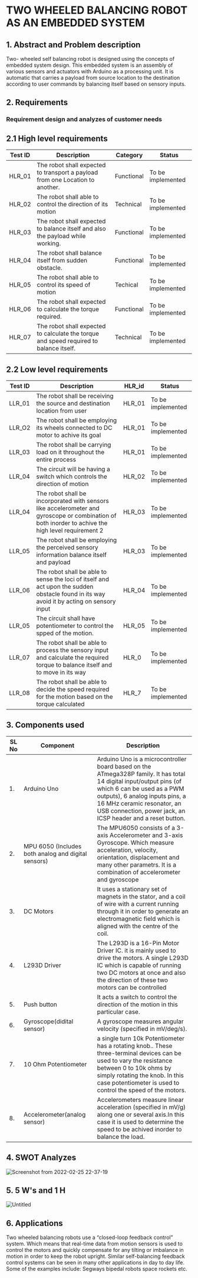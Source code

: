 # TWO WHEELED BALANCING ROBOT AS AN EMBEDDED SYSTEM

## 1.	Abstract and Problem description

 Two- wheeled self balancing robot is designed using the concepts of embedded system design. This embedded system is an assembly of various sensors and actuators with Arduino as a processing unit. It is automatic that carries a payload from source location to the destination according to user commands by balancing itself based on sensory inputs.

## 2.	Requirements

### Requirement design and analyzes of customer needs
## 2.1	High level requirements

| Test ID | Description | Category | Status |
|---------|-------------|----------|--------|
|HLR_01|The robot shall expected to transport a payload from one Location to another.| Functional | To be implemented |
|HLR_02|The robot shall able to control the direction of its motion | Technical | To be implemented |
|HLR_03| The robot shall expected to balance itself and also the payload while working.|Functional | To be implemented |
|HLR_04| The robot shall balance itself from sudden obstacle.| Functional | To be implemented |
|HLR_05| The robot shall able to control its speed of motion| Techical |To be implemented |
|HLR_06| The robot shall expected to calculate the torque required. | Functional | To be implemented |
|HLR_07| The robot shall expected to calculate the torque and speed required to balance itself. | Technical | To be implemented |

## 2.2 Low level requirements

| Test ID | Description | HLR_id | Status |
|---------|-------------|--------|--------|
| LLR_01 | The robot shall be receiving the source and destination location from user   | HLR_01 | To be implemented |
| LLR_O2 |  The robot shall be employing its wheels connected to DC motor to achive its goal | HLR_01  | To be implemented |
| LLR_03 | The robot shall be carrying load on it throughout the entire process  | HLR_01  | To be implemented |
|LLR_04 | The circuit will be having a switch which controls the direction of motion | HLR_02 |To be implemented |
| LLR_04 | The robot shall be incorporated with sensors like accelerometer and gyroscope or combination of both inorder to achive the high level requirement 2  | HLR_03  | To be implemented | 
| LLR_05 | The robot shall be employing the perceived sensory information balance itself and payload  | HLR_03  | To be implemented |
| LLR_06 | The robot shall be able to sense the loci of itself and act upon the sudden obstacle found in its way avoid it by acting on sensory input  | HLR_04   | To be implemented | 
| LLR_05| The circuit shall have potentiometer to control the spped of the motion. | HLR_05 |To be implemented |
| LLR_07 | The robot shall be able to process the sensory input and calculate the required torque to balance itself and to move in its way  |HLR_0   | To be implemented | 
| LLR_08 | The robot shall be able to decide the speed required for the motion based on the torque calculated  | HLR_7 | To be implemented |

## 3. Components used

|SL No | Component | Description|
|------|-----------|------------|
| 1. | Arduino Uno | Arduino Uno is a microcontroller board based on the ATmega328P family. It has total 14 digital input/output pins (of which 6 can be used as a PWM outputs), 6 analog inputs pins, a 16 MHz ceramic resonator, an USB connection,  power jack, an ICSP header and a reset button.  |
| 2. | MPU 6050 (Includes both analog and digital sensors) | The MPU6050 consists of a 3-axis Accelerometer and 3-axis Gyroscope. Which measure acceleration, velocity, orientation, displacement and many other parametrs. It is a combination of accelerometer and gyroscope |
| 3. | DC Motors | It uses a stationary set of magnets in the stator, and a coil of wire with a current running through it in order to generate an electromagnetic field which is aligned with the centre of the coil. |
| 4. |  L293D Driver | The L293D is a 16-Pin Motor Driver IC. it is mainly used to drive the motors. A single L293D IC which is capable of running two DC motors at once and also the direction of these two motors can be controlled |
| 5.| Push button  | It acts a switch to control the direction of the motion in this particular case.  |
| 6.| Gyroscope(didital sensor) | A gyroscope measures angular velocity (specified in mV/deg/s). 
| 7. | 10 Ohm Potentiometer|  a single turn 10k Potentiometer has a rotating knob.. These three-terminal devices can be used to vary the resistance between 0 to 10k ohms by simply rotating the knob. In this case potentiometer is used to control the speed of the motors. |
| 8.| Accelerometer(analog sensor) | Accelerometers measure linear acceleration (specified in mV/g) along one or several axis.In this case it is used to determine the speed to be achived inorder to balance the load. |

## 4. SWOT Analyzes

![Screenshot from 2022-02-25 22-37-19](https://user-images.githubusercontent.com/98843684/155757581-2c266b12-3588-41f6-b09d-81a004a3c250.png)

## 5. 5 W's and 1 H

![Untitled](https://user-images.githubusercontent.com/98843684/155759301-6e9c138b-fa66-43b0-af22-87c89a57f155.png)

## 6. Applications

Two wheeled balancing robots use a “closed-loop feedback control” system. Which means that real-time data from motion sensors is used to control the motors and quickly compensate for any tilting or imbalance in  motion in order to keep the robot upright. Similar self-balancing feedback control systems can be seen in many other applications in day to day life. Some of the examples include:
 Segways
 bipedal robots
 space rockets
etc.
